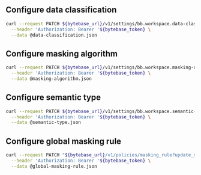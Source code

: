 ## Configure data classification

```bash
curl --request PATCH ${bytebase_url}/v1/settings/bb.workspace.data-classification \
  --header 'Authorization: Bearer '${bytebase_token} \
  --data @data-classification.json
```

## Configure masking algorithm

```bash
curl --request PATCH ${bytebase_url}/v1/settings/bb.workspace.masking-algorithm \
  --header 'Authorization: Bearer '${bytebase_token} \
  --data @masking-algorithm.json
```

## Configure semantic type

```bash
curl --request PATCH ${bytebase_url}/v1/settings/bb.workspace.semantic-types \
  --header 'Authorization: Bearer '${bytebase_token} \
  --data @semantic-type.json
```

## Configure global masking rule

```bash
curl --request PATCH "${bytebase_url}/v1/policies/masking_rule?update_mask=payload&allow_missing=true" \
  --header 'Authorization: Bearer '${bytebase_token} \
  --data @global-masking-rule.json
```
